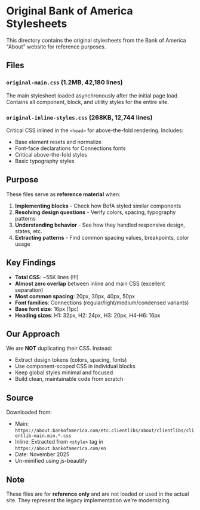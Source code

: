 # Original Bank of America Stylesheets

This directory contains the original stylesheets from the Bank of America "About" website for reference purposes.

## Files

### `original-main.css` (1.2MB, 42,180 lines)
The main stylesheet loaded asynchronously after the initial page load. Contains all component, block, and utility styles for the entire site.

### `original-inline-styles.css` (268KB, 12,744 lines)
Critical CSS inlined in the `<head>` for above-the-fold rendering. Includes:
- Base element resets and normalize
- Font-face declarations for Connections fonts
- Critical above-the-fold styles
- Basic typography styles

## Purpose

These files serve as **reference material** when:

1. **Implementing blocks** - Check how BofA styled similar components
2. **Resolving design questions** - Verify colors, spacing, typography patterns
3. **Understanding behavior** - See how they handled responsive design, states, etc.
4. **Extracting patterns** - Find common spacing values, breakpoints, color usage

## Key Findings

- **Total CSS**: ~55K lines (!!!)
- **Almost zero overlap** between inline and main CSS (excellent separation)
- **Most common spacing**: 20px, 30px, 40px, 50px
- **Font families**: Connections (regular/light/medium/condensed variants)
- **Base font size**: 16px (1pc)
- **Heading sizes**: H1: 32px, H2: 24px, H3: 20px, H4-H6: 16px

## Our Approach

We are **NOT** duplicating their CSS. Instead:
- Extract design tokens (colors, spacing, fonts)
- Use component-scoped CSS in individual blocks
- Keep global styles minimal and focused
- Build clean, maintainable code from scratch

## Source

Downloaded from:
- Main: `https://about.bankofamerica.com/etc.clientlibs/about/clientlibs/clientlib-main.min.*.css`
- Inline: Extracted from `<style>` tag in `https://about.bankofamerica.com/en`
- Date: November 2025
- Un-minified using js-beautify

## Note

These files are for **reference only** and are not loaded or used in the actual site. They represent the legacy implementation we're modernizing.

